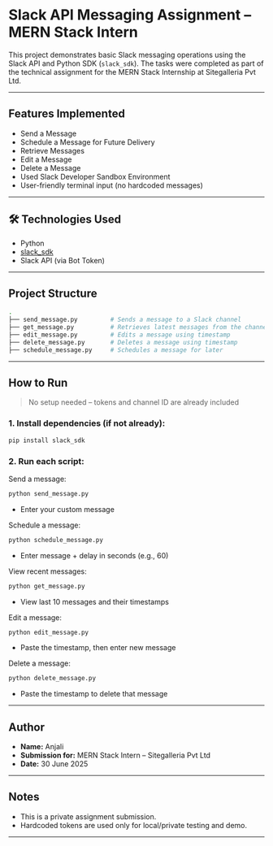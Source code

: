 # Slack API Messaging Assignment – MERN Stack Intern

This project demonstrates basic Slack messaging operations using the Slack API and Python SDK (`slack_sdk`). The tasks were completed as part of the technical assignment for the MERN Stack Internship at Sitegalleria Pvt Ltd.

---

## Features Implemented

- Send a Message
- Schedule a Message for Future Delivery
- Retrieve Messages
- Edit a Message
- Delete a Message
- Used Slack Developer Sandbox Environment
- User-friendly terminal input (no hardcoded messages)

---

## 🛠️ Technologies Used

- Python
- [slack_sdk](https://pypi.org/project/slack-sdk/)
- Slack API (via Bot Token)

---

## Project Structure

```bash
.
├── send_message.py         # Sends a message to a Slack channel
├── get_message.py          # Retrieves latest messages from the channel
├── edit_message.py         # Edits a message using timestamp
├── delete_message.py       # Deletes a message using timestamp
├── schedule_message.py     # Schedules a message for later
```

---

## How to Run

> No setup needed – tokens and channel ID are already included

### 1. Install dependencies (if not already):

```bash
pip install slack_sdk
```

### 2. Run each script:
Send a message:
```bash
python send_message.py
```
- Enter your custom message
  
Schedule a message:
```bash
python schedule_message.py
```
- Enter message + delay in seconds (e.g., 60)
  
View recent messages:
```bash
python get_message.py
```
- View last 10 messages and their timestamps
  
Edit a message:
```bash
python edit_message.py
```
- Paste the timestamp, then enter new message
  
Delete a message:
```bash
python delete_message.py
```
- Paste the timestamp to delete that message

---

## Author
- **Name:** Anjali  
- **Submission for:** MERN Stack Intern – Sitegalleria Pvt Ltd  
- **Date:** 30 June 2025

---

## Notes

- This is a private assignment submission.
- Hardcoded tokens are used only for local/private testing and demo.

---
